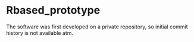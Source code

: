 # Rbased_prototype
The software was first developed on a private repository, so initial commit history is not available atm.
